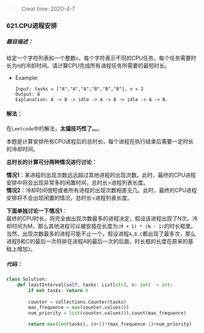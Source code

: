 > Creat time: 2020-4-7
### 621.CPU进程安排
##### 题目描述：
给定一个字符列表和一个整数`n`，每个字符表示不同的CPU任务，每个任务需要时长为n的冷却时间。请计算CPU完成所有进程任务所需要的最短时长。

- Example:
    ```
    Input: tasks = ["A","A","A","B","B","B"], n = 2
    Output: 8
    Explanation: A -> B -> idle -> A -> B -> idle -> A -> B.
    ```  

#### 解法：  
在`Leetcode`中的解法，**太偏技巧性了。。**。  

本题是计算安排所有CPU进程后的总时长，每个进程在执行结束后需要一定时长的冷却时间。  

**总时长的计算可分两种情况进行讨论：**  

**情况1**：某进程的出现次数远远超过其他进程的出现次数。此时，最终的CPU进程安排中将会出现非常多的闲置时间，总时长>进程列表长度。  
**情况2**：冷却时间很短或者所有进程的出现次数相差无几。此时，最终的CPU进程安排将不会出现闲置的情况，总时长=进程列表长度。  

**下面单独讨论一下情况1**：  
最终的CPU时长，将完全由出现次数最多的进程决定，假设该进程出现了N次，冷却时间为M，那么其他进程可以被安插在长度为`(M + 1) * (N - 1)`的时长框里。  
当然，出现次数最多的进程可能不止一个。假设进程`A,B,C`都出现了最多次，那么进程B和C的最后一次将排在进程A的最后一次的后面，时长框的长度在原来的基础上增加`2`。  

##### 代码：

```python
class Solution:
    def leastInterval(self, tasks: List[str], n: int) -> int:
        if not tasks: return 0
        
        counter = collections.Counter(tasks)
        max_frequence = max(counter.values())
        num_priority = list(counter.values()).count(max_frequence)

        return max(len(tasks), (n+1)*(max_frequence-1)+num_priority)
                


```
